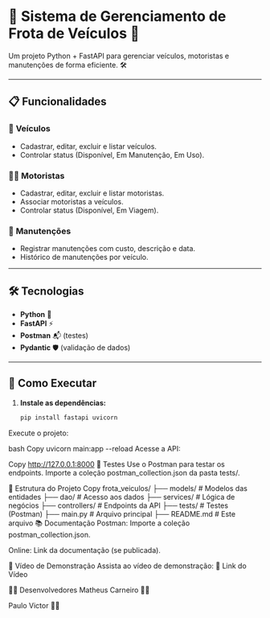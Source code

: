# 🚗 Sistema de Gerenciamento de Frota de Veículos 🚛

Um projeto Python + FastAPI para gerenciar veículos, motoristas e manutenções de forma eficiente. 🛠️  

---

## 📋 Funcionalidades

### 🚙 **Veículos**
- Cadastrar, editar, excluir e listar veículos.
- Controlar status (Disponível, Em Manutenção, Em Uso).

### 👨‍✈️ **Motoristas**
- Cadastrar, editar, excluir e listar motoristas.
- Associar motoristas a veículos.
- Controlar status (Disponível, Em Viagem).

### 🔧 **Manutenções**
- Registrar manutenções com custo, descrição e data.
- Histórico de manutenções por veículo.

---

## 🛠️ Tecnologias

- **Python** 🐍
- **FastAPI** ⚡
- **Postman** 📬 (testes)
- **Pydantic** 🛡️ (validação de dados)

---

## 🚀 Como Executar

1. **Instale as dependências:**
   ```bash
   pip install fastapi uvicorn
Execute o projeto:

bash
Copy
uvicorn main:app --reload
Acesse a API:

Copy
http://127.0.0.1:8000
🧪 Testes
Use o Postman para testar os endpoints.
Importe a coleção postman_collection.json da pasta tests/.

📂 Estrutura do Projeto
Copy
frota_veiculos/
├── models/              # Modelos das entidades
├── dao/                 # Acesso aos dados
├── services/            # Lógica de negócios
├── controllers/         # Endpoints da API
├── tests/               # Testes (Postman)
├── main.py              # Arquivo principal
├── README.md            # Este arquivo
📚 Documentação
Postman: Importe a coleção postman_collection.json.

Online: Link da documentação (se publicada).

🎥 Vídeo de Demonstração
Assista ao vídeo de demonstração:
🔗 Link do Vídeo

👨‍💻 Desenvolvedores
Matheus Carneiro 👨‍💻

Paulo Victor 👩‍💻
